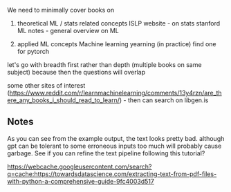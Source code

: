 We need to minimally cover books on

1) theoretical ML / stats related concepts
ISLP website - on stats
stanford ML notes - general overview on ML

2) applied ML concepts
Machine learning yearning (in practice)
find one for pytorch

let's go with breadth first rather than depth (multiple books on same subject) because then the questions will overlap 

some other sites of interest (https://www.reddit.com/r/learnmachinelearning/comments/13y4rzn/are_there_any_books_i_should_read_to_learn/) - then can search on libgen.is

## Notes

As you can see from the example output, the text looks pretty bad. although gpt can be tolerant to some erroneous inputs too much will probably cause garbage. See if you can refine the text pipeline following this tutorial?

https://webcache.googleusercontent.com/search?q=cache:https://towardsdatascience.com/extracting-text-from-pdf-files-with-python-a-comprehensive-guide-9fc4003d517